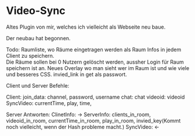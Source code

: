 # Video-Sync
Altes Plugin von mir, welches ich vielleicht als Webseite neu baue.

Der neubau hat begonnen.

Todo:
Raumliste, wo Räume eingetragen werden als Raum Infos in jedem Client zu speichern.  
Die Räume sollen bei 0 Nutzern gelöscht werden, aussher Login für Raum speichern ist an.
Neues Overlay wo man sieht wer im Raum ist und wie viele und besseres CSS.
invied_link in get als passwort.


Client und Server Befehle:

Client:
join_data: channel, password, username
chat: chat
videoid: videoid
SyncVideo: currentTime, play, time, 

Server Antworten:
ClinetInfo: ->
ServerInfo: clients_in_room, videoid_in_room, currentTime_in_room, play_in_room, invied_key(Kommt noch vielleicht, wenn der Hash probleme macht.)
SyncVideo: <-

